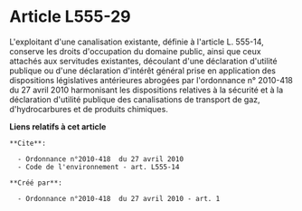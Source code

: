 # Article L555-29

L'exploitant d'une canalisation existante, définie à l'article L. 555-14, conserve les droits d'occupation du domaine public,
ainsi que ceux attachés aux servitudes existantes, découlant d'une déclaration d'utilité publique ou d'une déclaration
d'intérêt général prise en application des dispositions législatives antérieures abrogées par l'ordonnance n° 2010-418 du 27
avril 2010 harmonisant les dispositions relatives à la sécurité et à la déclaration d'utilité publique des canalisations de
transport de gaz, d'hydrocarbures et de produits chimiques.

**Liens relatifs à cet article**

	**Cite**:

	  - Ordonnance n°2010-418  du 27 avril 2010
	  - Code de l'environnement - art. L555-14

	**Créé par**:

	  - Ordonnance n°2010-418  du 27 avril 2010 - art. 1
